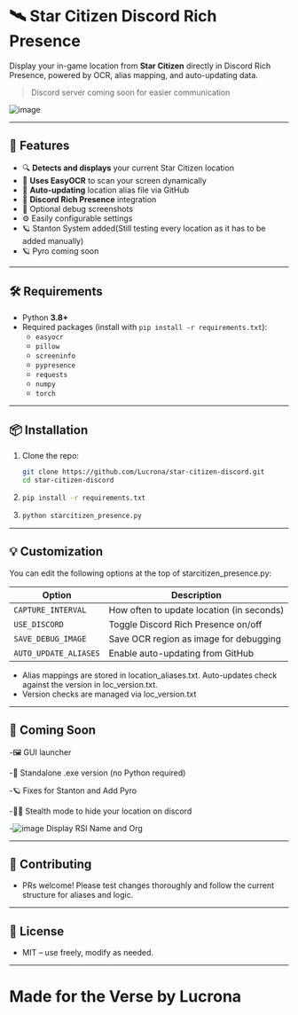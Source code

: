 # 🛰️ Star Citizen Discord Rich Presence

Display your in-game location from **Star Citizen** directly in Discord Rich Presence, powered by OCR, alias mapping, and auto-updating data.

> Discord server coming soon for easier communication

![image](https://i.imgur.com/PZC7QJg.png)

---

## 🚀 Features

- 🔍 **Detects and displays** your current Star Citizen location
- 🧠 **Uses EasyOCR** to scan your screen dynamically
- 🔄 **Auto-updating** location alias file via GitHub
- 🤖 **Discord Rich Presence** integration
- 📸 Optional debug screenshots
- ⚙️ Easily configurable settings
- 🪐 Stanton System added(Still testing every location as it has to be added manually)
- 🪐 Pyro coming soon

---

## 🛠️ Requirements

- Python **3.8+**
- Required packages (install with `pip install -r requirements.txt`):
  - `easyocr`
  - `pillow`
  - `screeninfo`
  - `pypresence`
  - `requests`
  - `numpy`
  - `torch`

---

## 📦 Installation

1. Clone the repo:
   ```bash
   git clone https://github.com/Lucrona/star-citizen-discord.git
   cd star-citizen-discord
2. ```bash
   pip install -r requirements.txt
4. ```bash
   python starcitizen_presence.py

---

## 💡 Customization
You can edit the following options at the top of starcitizen_presence.py:

| Option                | Description                               |
| --------------------- | ----------------------------------------- |
| `CAPTURE_INTERVAL`    | How often to update location (in seconds) |
| `USE_DISCORD`         | Toggle Discord Rich Presence on/off       |
| `SAVE_DEBUG_IMAGE`    | Save OCR region as image for debugging    |
| `AUTO_UPDATE_ALIASES` | Enable auto-updating from GitHub          |


- Alias mappings are stored in location_aliases.txt. Auto-updates check against the version in loc_version.txt.
- Version checks are managed via loc_version.txt

 ---

## 📘 Coming Soon

-🖼️ GUI launcher

-🧊 Standalone .exe version (no Python required)

-🪐 Fixes for Stanton and Add Pyro

-🏴‍☠️ Stealth mode to hide your location on discord

-![image](https://i.imgur.com/QnL33pl.png) Display RSI Name and Org

---

## 🤝 Contributing
- PRs welcome! Please test changes thoroughly and follow the current structure for aliases and logic.

---
## 📜 License
- MIT – use freely, modify as needed.
---
# Made for the Verse by Lucrona
